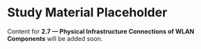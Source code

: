# Study Material Placeholder

Content for **2.7 — Physical Infrastructure Connections of WLAN Components** will be added soon.
